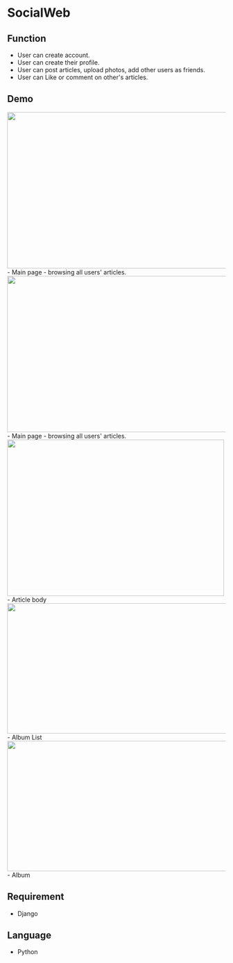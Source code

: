 SocialWeb
===

Function
---
-   User can create account.
-   User can create their profile.
-   User can post articles, upload photos, add other users as friends.
-   User can Like or comment on other's articles.

Demo
---
<img style="vertical-align:middle;" width="600" height="360" src="https://github.com/near77/SocialWeb/blob/master/W1.PNG"/>
-   Main page - browsing all users' articles.
<img style="vertical-align:middle;" width="600" height="360" src="https://github.com/near77/SocialWeb/blob/master/W2.PNG"/>
-   Main page - browsing all users' articles.
<img style="vertical-align:middle;" width="500" height="360" src="https://github.com/near77/SocialWeb/blob/master/W4.PNG"/>
-   Article body
<img style="vertical-align:middle;" width="600" height="300" src="https://github.com/near77/SocialWeb/blob/master/W6.PNG"/>
-   Album List
<img style="vertical-align:middle;" width="600" height="300" src="https://github.com/near77/SocialWeb/blob/master/W7.PNG"/>
-   Album

Requirement
---
-   Django

Language
---
-   Python
